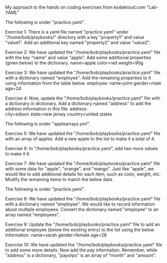My approach to the hands on coding exercises from kodekloud.com "Lab-YAML"

The following is under "practice.yaml".

Exercise 1: There is a yaml file named "practice.yaml" under "/home/bob/playbooks/" directory with a key "property1" and value "value1". Add an additional key named "property2" and value "value2". 

Exercise 2: We have updated the "/home/bob/playbooks/practice.yaml" file with the key "name" and value "apple". Add some additional properties (given below) to the dictionary.
name=apple
color=red
weight=90g

Exercise 3: We have updated the "/home/bob/playbooks/practice.yaml" file with a dictionary named "employee". Add the remaining properties to it using information from the table below.
employee:
  name=john
  gender=male
  age=24

Exercise 4: Now, update the "/home/bob/playbooks/practice.yaml" file with a dictionary in dictionary. Add a dictionary named "address" to add the address information in this file.
address:  
  city=edison
  state=new jersey
  country=united states

The following is under "applearrays.yml".

Exercise 5: We have updated the "/home/bob/playbooks/practice.yaml" file with an array of apples. Add a new apple to the list to make it a total of 4.

Exercise 6: In "/home/bob/playbooks/practice.yaml", add two more values to make it 6. 

Exercise 7: We have updated the "/home/bob/playbooks/practice.yaml" file with some data for "apple", "orange", and "mango". Just like "apple", we would like to add additional details for each item, such as color, weight, etc. Modify the remaining items to match the below data. 

The following is under "practice.yaml".

Exercise 8: We have updated the "/home/bob/playbooks/practice.yaml" file with a dictionary named "employee". We would like to record information about multiple employees. Convert the dictionary named "employee" to an array named "employees". 

Exercise 9: Update the "/home/bob/playbooks/practice.yaml" file to add an additional employee (below the existing entry) to the list using the below information.
name=sarah
gender=female
age=28

Exercise 10: We have updated the "/home/bob/playbooks/practice.yaml" file to add some more details. Now add the pay information. Remember, while "address" is a dictionary, "payslips" is an array of "month" and "amount".
